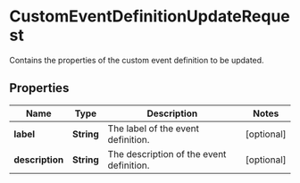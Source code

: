 

# CustomEventDefinitionUpdateRequest

Contains the properties of the custom event definition to be updated.

## Properties

| Name | Type | Description | Notes |
|------------ | ------------- | ------------- | -------------|
|**label** | **String** | The label of the event definition. |  [optional] |
|**description** | **String** | The description of the event definition. |  [optional] |



